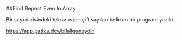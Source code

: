##Find Repeat Even In Array

Bir sayı dizisindeki tekrar eden çift sayıları belirten bir program yazıldı.

https://app.patika.dev/bilallgunaydin